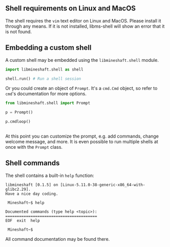 ## Shell requirements on Linux and MacOS
The shell requires the `vim` text editor on Linux and MacOS. Please install it through any means. If it is not installed, libms-shell will show an error that it is not found.

## Embedding a custom shell
A custom shell may be embedded using the `libmineshaft.shell` module. 
```python
import libmineshaft.shell as shell

shell.run() # Run a shell session
```

Or you could create an object of `Prompt`. It's a `cmd.Cmd` object, so refer to `cmd`'s documentation for more options.
```python
from libmineshaft.shell import Prompt

p = Prompt()

p.cmdloop()
 
```



At this point you can customize the prompt, e.g. add commands, change welcome message, and more.
It is even possible to run multiple shells at once with the `Prompt` class.



## Shell commands 
The shell contains a built-in `help` function:



```
libmineshaft [0.1.5] on [Linux-5.11.0-38-generic-x86_64-with-glibc2.29].
Have a nice day coding.

 Mineshaft~$ help

Documented commands (type help <topic>):
========================================
EOF  exit  help

 Mineshaft~$ 
```

All command documentation may be found there.
